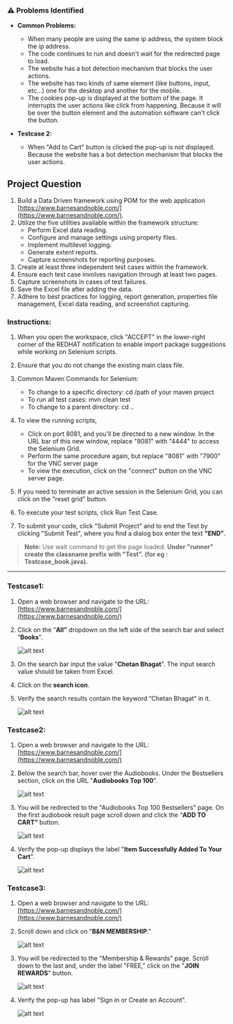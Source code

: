 ### :warning: Problems Identified

- **Common Problems:**

    - When many people are using the same ip address, the system block the ip address.
    - The code continues to run and doesn't wait for the redirected page to load.
    - The website has a bot detection mechanism that blocks the user actions.
    - The website has two kinds of same element (like buttons, input, etc...) one for the desktop and another for the mobile.
    - The cookies pop-up is displayed at the bottom of the page. It interrupts the user actions like click from happening. Because it will be over the button element and the automation software can't click the button.

- **Testcase 2:**
    - When "Add to Cart" button is clicked the pop-up is not displayed. Because the website has a bot detection mechanism that blocks the user actions.

## Project Question

1.  Build a Data Driven framework using POM for the web application [https://www.barnesandnoble.com/](https://www.barnesandnoble.com/).
2.  Utilize the five utilities available within the framework structure:
    - Perform Excel data reading.
    - Configure and manage settings using property files.
    - Implement multilevel logging.
    - Generate extent reports.
    - Capture screenshots for reporting purposes.
3.  Create at least three independent test cases within the framework.
4.  Ensure each test case involves navigation through at least two pages.
5.  Capture screenshots in cases of test failures.
6.  Save the Excel file after adding the data.
7.  Adhere to best practices for logging, report generation, properties file management, Excel data reading, and screenshot capturing.

### **Instructions:**

1. When you open the workspace, click "ACCEPT" in the lower-right corner of the REDHAT notification to enable import package suggestions while working on Selenium scripts.

2. Ensure that you do not change the existing main class file.

3. Common Maven Commands for Selenium:

    - To change to a specific directory: cd /path of your maven project
    - To run all test cases: mvn clean test
    - To change to a parent directory: cd ..

4. To view the running scripts,

    - Click on port 8081, and you'll be directed to a new window. In the URL bar of this new window, replace "8081" with "4444" to access the Selenium Grid.
    - Perform the same procedure again, but replace "8081" with "7900" for the VNC server page
    - To view the execution, click on the "connect" button on the VNC server page.

5. If you need to terminate an active session in the Selenium Grid, you can click on the "reset grid" button.

6. To execute your test scripts, click Run Test Case.

7. To submit your code, click "Submit Project" and to end the Test by clicking "Submit Test", where you find a dialog box enter the text **"END"**.

> **Note:** Use wait command to get the page loaded.
> **Under "runner" create the classname prefix with "Test". (for eg : Testcase_book.java).**

---

### **Testcase1:**

1. Open a web browser and navigate to the URL: [https://www.barnesandnoble.com/](https://www.barnesandnoble.com/)

2. Click on the “**All”** dropdown on the left side of the search bar and select “**Books**”.

    ![alt text](./img/image.png)

3. On the search bar input the value "**Chetan Bhagat**". The input search value should be taken from Excel.

4. Click on the **search icon**.

5. Verify the search results contain the keyword “Chetan Bhagat” in it.

    ![alt text](./img/image-1.png)

### **Testcase2:**

1. Open a web browser and navigate to the URL: [https://www.barnesandnoble.com/](https://www.barnesandnoble.com/)

2. Below the search bar, hover over the Audiobooks. Under the Bestsellers section, click on the URL "**Audiobooks Top 100**".

    ![alt text](./img/image-2.png)

3. You will be redirected to the "Audiobooks Top 100 Bestsellers" page. On the first audiobook result page scroll down and click the “**ADD TO CART”** button.

    ![alt text](./img/image-3.png)

4. Verify the pop-up displays the label "**Item Successfully Added To Your Cart**".

    ![alt text](./img/image-4.png)

### **Testcase3:**

1. Open a web browser and navigate to the URL: [https://www.barnesandnoble.com/](https://www.barnesandnoble.com/)

2. Scroll down and click on "**B&N MEMBERSHIP**."

    ![alt text](./img/image-5.png)

3. You will be redirected to the "Membership & Rewards" page. Scroll down to the last and, under the label "FREE," click on the "**JOIN REWARDS**" button.

    ![alt text](./img/image-6.png)

4. Verify the pop-up has label "Sign in or Create an Account".

    ![alt text](./img/image-7.png)

